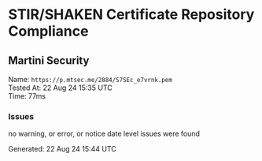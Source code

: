# STIR/SHAKEN Certificate Repository Compliance

## Martini Security

Name: `https://p.mtsec.me/2884/S7SEc_e7vrnk.pem`\
Tested At: 22 Aug 24 15:35 UTC\
Time: 77ms

### Issues

no warning, or error, or notice date level issues were found

Generated: 22 Aug 24 15:44 UTC